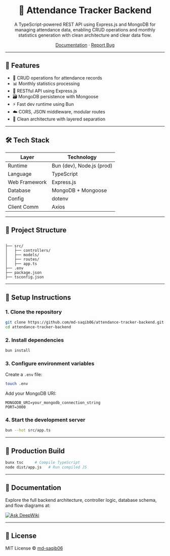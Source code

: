 <div align="center">
  <h1>🧠 Attendance Tracker Backend</h1>
  <p>A TypeScript-powered REST API using Express.js and MongoDB for managing attendance data, enabling CRUD operations and monthly statistics generation with clean architecture and clear data flow.</p>

  <p>
    <a href="https://deepwiki.com/md-saqib06/attendance-tracker-backend">Documentation</a>
    ·
    <a href="https://github.com/md-saqib06/attendance-tracker-backend/issues">Report Bug</a>
  </p>
</div>

---

## 🔧 Features

- 🧾 CRUD operations for attendance records
- 📊 Monthly statistics processing
- 📡 RESTful API using Express.js
- 🗃️ MongoDB persistence with Mongoose
- ⚡ Fast dev runtime using Bun
- ☁️ CORS, JSON middleware, modular routes
- 🧼 Clean architecture with layered separation

---

## 🛠 Tech Stack

| Layer         | Technology            |
|--------------|------------------------|
| Runtime       | Bun (dev), Node.js (prod) |
| Language      | TypeScript             |
| Web Framework | Express.js             |
| Database      | MongoDB + Mongoose     |
| Config        | dotenv                 |
| Client Comm   | Axios                  |

---

## 📂 Project Structure

```

├── src/
│   ├── controllers/
│   ├── models/
│   ├── routes/
│   ├── app.ts
├── .env
├── package.json
├── tsconfig.json

````

---

## 🚀 Setup Instructions

### 1. Clone the repository

```bash
git clone https://github.com/md-saqib06/attendance-tracker-backend.git
cd attendance-tracker-backend
````

### 2. Install dependencies

```bash
bun install
```

### 3. Configure environment variables

Create a `.env` file:

```bash
touch .env
```

Add your MongoDB URI:

```env
MONGODB_URI=your_mongodb_connection_string
PORT=3000
```

### 4. Start the development server

```bash
bun --hot src/app.ts
```

---

## 🧱 Production Build

```bash
bunx tsc     # Compile TypeScript
node dist/app.js   # Run compiled JS
```

---

## 📘 Documentation

Explore the full backend architecture, controller logic, database schema, and flow diagrams at:

[![Ask DeepWiki](https://deepwiki.com/badge.svg)](https://deepwiki.com/md-saqib06/attendance-tracker-backend)

---

## 📄 License

MIT License © [md-saqib06](https://github.com/md-saqib06)
